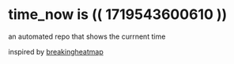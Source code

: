 # time_now is (( 1719543600610 ))

an automated repo that shows the currnent time

inspired by [breakingheatmap](https://github.com/breakingheatmap/breakingheatmap)